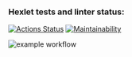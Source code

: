 ### Hexlet tests and linter status:

[![Actions Status](https://github.com/ArinaAnderson/frontend-project-lvl1/workflows/hexlet-check/badge.svg)](https://github.com/ArinaAnderson/frontend-project-lvl1/actions)
[![Maintainability](https://api.codeclimate.com/v1/badges/a99a88d28ad37a79dbf6/maintainability)](https://codeclimate.com/github/codeclimate/codeclimate/maintainability)


![example workflow](https://github.com/ArinaAnderson/frontend-project-lvl1/actions/workflows/build-project.yml/badge.svg)